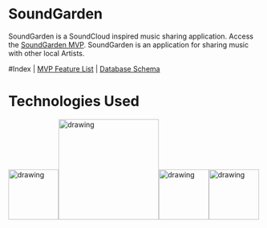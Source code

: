 # SoundGarden
SoundGarden is a SoundCloud inspired music sharing application. Access the [SoundGarden MVP](https://github.com/badjub1es/SoundGarden/wiki/MVP).
SoundGarden is an application for sharing music with other local Artists. 

#Index
| [MVP Feature List](https://github.com/badjub1es/SoundGarden/wiki/MVP) | [Database Schema](https://github.com/badjub1es/SoundGarden/wiki/Database-Schema)

# Technologies Used
<img src="https://user-images.githubusercontent.com/24263351/157998349-284820ed-dff1-4ddb-ace8-620da40907a8.png" alt="drawing" width="100"/><img src="https://cdn-media-1.freecodecamp.org/images/LwOjDA5I0tNxHZPOuhTS9abq4Bc3FxMr1SJQ" alt="drawing" width="200"/><img src="https://upload.wikimedia.org/wikipedia/commons/thumb/d/d9/Node.js_logo.svg/1200px-Node.js_logo.svg.png" alt="drawing" width="100"/><img src="https://miro.medium.com/max/1400/1*XP-mZOrIqX7OsFInN2ngRQ.png" alt="drawing" width="100"/>


